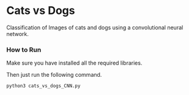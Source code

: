 # Cats vs Dogs
Classification of Images of cats and dogs using a convolutional neural network.

### How to Run
Make sure you have installed all the required libraries.

Then just run the following command.

```python3 cats_vs_dogs_CNN.py```
